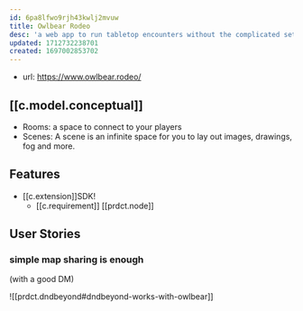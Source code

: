 ```yaml
---
id: 6pa8lfwo9rjh43kwlj2mvuw
title: Owlbear Rodeo
desc: 'a web app to run tabletop encounters without the complicated setup process needed for other VTTs'
updated: 1712732238701
created: 1697002853702
---
```


- url: https://www.owlbear.rodeo/

## [[c.model.conceptual]]

- Rooms: a space to connect to your players
- Scenes: A scene is an infinite space for you to lay out images, drawings, fog and more. 

## Features

- [[c.extension]]SDK! 
  - [[c.requirement]] [[prdct.node]]

## User Stories

### simple map sharing is enough

(with a good DM)

![[prdct.dndbeyond#dndbeyond-works-with-owlbear]]